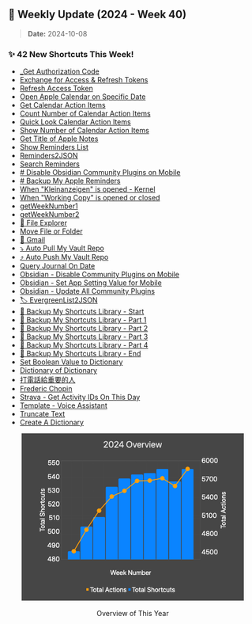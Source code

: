 ## 🎉 Weekly Update (2024 - Week 40)

> **Date:** 2024-10-08  

### ✨ 42 New Shortcuts This Week!

+ [_Get Authorization Code](./All%20Shortcuts/API%20OAuth%20Dancing/_Get%20Authorization%20Code)
+ [Exchange for Access & Refresh Tokens](./All%20Shortcuts/API%20OAuth%20Dancing/Exchange%20for%20Access%20%26%20Refresh%20Tokens)
+ [Refresh Access Token](./All%20Shortcuts/API%20OAuth%20Dancing/Refresh%20Access%20Token)
+ [Open Apple Calendar on Specific Date](./All%20Shortcuts/Apple%20Calendar/Open%20Apple%20Calendar%20on%20Specific%20Date)
+ [Get Calendar Action Items](./All%20Shortcuts/Apple%20Calendar/Get%20Calendar%20Action%20Items)
+ [Count Number of Calendar Action Items](./All%20Shortcuts/Apple%20Calendar/Count%20Number%20of%20Calendar%20Action%20Items)
+ [Quick Look Calendar Action Items](./All%20Shortcuts/Apple%20Calendar/Quick%20Look%20Calendar%20Action%20Items)
+ [Show Number of Calendar Action Items](./All%20Shortcuts/Apple%20Calendar/Show%20Number%20of%20Calendar%20Action%20Items)
+ [Get Title of Apple Notes](./All%20Shortcuts/Apple%20Notes/Get%20Title%20of%20Apple%20Notes)
+ [Show Reminders List](./All%20Shortcuts/Apple%20Reminders/Show%20Reminders%20List)
+ [Reminders2JSON](./All%20Shortcuts/Apple%20Reminders/Reminders2JSON)
+ [Search Reminders](./All%20Shortcuts/Apple%20Reminders/Search%20Reminders)
+ [# Disable Obsidian Community Plugins on Mobile](./All%20Shortcuts/Automation%20-%20Daily/%23%20Disable%20Obsidian%20Community%20Plugins%20on%20Mobile)
+ [# Backup My Apple Reminders](./All%20Shortcuts/Automation%20-%20Daily/%23%20Backup%20My%20Apple%20Reminders)
+ [When "Kleinanzeigen" is opened - Kernel](./All%20Shortcuts/Automation%20Modules/When%20%22Kleinanzeigen%22%20is%20opened%20-%20Kernel)
+ [When "Working Copy" is opened or closed](./All%20Shortcuts/Automation%20Modules/When%20%22Working%20Copy%22%20is%20opened%20or%20closed)
+ [getWeekNumber1](./All%20Shortcuts/Date%20%26%20Time/getWeekNumber1)
+ [getWeekNumber2](./All%20Shortcuts/Date%20%26%20Time/getWeekNumber2)
+ [📂 File Explorer](./All%20Shortcuts/Files%20%26%20Folders/%F0%9F%93%82%20File%20Explorer)
+ [Move File or Folder](./All%20Shortcuts/Files%20%26%20Folders/Move%20File%20or%20Folder)
+ [📨 Gmail](./All%20Shortcuts/Get%20Things%20Done/%F0%9F%93%A8%20Gmail)
+ [⤵️ Auto Pull My Vault Repo](./All%20Shortcuts/Get%20Things%20Done/%E2%A4%B5%EF%B8%8F%20Auto%20Pull%20My%20Vault%20Repo)
+ [⤴️ Auto Push My Vault Repo](./All%20Shortcuts/Get%20Things%20Done/%E2%A4%B4%EF%B8%8F%20Auto%20Push%20My%20Vault%20Repo)
+ [Query Journal On Date](./All%20Shortcuts/Journaling/Query%20Journal%20On%20Date)
+ [Obsidian - Disable Community Plugins on Mobile](./All%20Shortcuts/Obsidian%20Misc./Obsidian%20-%20Disable%20Community%20Plugins%20on%20Mobile)
+ [Obsidian - Set App Setting Value for Mobile](./All%20Shortcuts/Obsidian%20Misc./Obsidian%20-%20Set%20App%20Setting%20Value%20for%20Mobile)
+ [Obsidian - Update All Community Plugins](./All%20Shortcuts/Obsidian%20Misc./Obsidian%20-%20Update%20All%20Community%20Plugins)
+ [🏷️ EvergreenList2JSON](./All%20Shortcuts/Second%20Brain/%F0%9F%8F%B7%EF%B8%8F%20EvergreenList2JSON)
+ [💾 Backup My Shortcuts Library - Start](./All%20Shortcuts/Shortcuts%20of%20Shortcuts/%F0%9F%92%BE%20Backup%20My%20Shortcuts%20Library%20-%20Start)
+ [💾 Backup My Shortcuts Library - Part 1](./All%20Shortcuts/Shortcuts%20of%20Shortcuts/%F0%9F%92%BE%20Backup%20My%20Shortcuts%20Library%20-%20Part%201)
+ [💾 Backup My Shortcuts Library - Part 2](./All%20Shortcuts/Shortcuts%20of%20Shortcuts/%F0%9F%92%BE%20Backup%20My%20Shortcuts%20Library%20-%20Part%202)
+ [💾 Backup My Shortcuts Library - Part 3](./All%20Shortcuts/Shortcuts%20of%20Shortcuts/%F0%9F%92%BE%20Backup%20My%20Shortcuts%20Library%20-%20Part%203)
+ [💾 Backup My Shortcuts Library - Part 4](./All%20Shortcuts/Shortcuts%20of%20Shortcuts/%F0%9F%92%BE%20Backup%20My%20Shortcuts%20Library%20-%20Part%204)
+ [💾 Backup My Shortcuts Library - End](./All%20Shortcuts/Shortcuts%20of%20Shortcuts/%F0%9F%92%BE%20Backup%20My%20Shortcuts%20Library%20-%20End)
+ [Set Boolean Value to Dictionary](./All%20Shortcuts/Shortcuts%20Tutorials/Set%20Boolean%20Value%20to%20Dictionary)
+ [Dictionary of Dictionary](./All%20Shortcuts/Shortcuts%20Tutorials/Dictionary%20of%20Dictionary)
+ [打電話給重要的人](./All%20Shortcuts/Siri/%E6%89%93%E9%9B%BB%E8%A9%B1%E7%B5%A6%E9%87%8D%E8%A6%81%E7%9A%84%E4%BA%BA)
+ [Frederic Chopin](./All%20Shortcuts/Spotify%20-%20Classic%20Musicians/Frederic%20Chopin)
+ [Strava - Get Activity IDs On This Day](./All%20Shortcuts/Strava%20API/Strava%20-%20Get%20Activity%20IDs%20On%20This%20Day)
+ [Template - Voice Assistant](./All%20Shortcuts/Template%20Shortcuts/Template%20-%20Voice%20Assistant)
+ [Truncate Text](./All%20Shortcuts/Text%20Manipulation/Truncate%20Text)
+ [Create A Dictionary](./All%20Shortcuts/Utility%20Helper%20Functions/Create%20A%20Dictionary)

<p align="center">
    <a href="https://chartyios.app">
        <kbd>
            <img src="./stats-chart.png" alt="stats-chart" width="450" title="This chart is generated by Charty, an utility app to create charts from Shortcuts. :-)"/>
        </kbd>
    </a>
    <p align="center">Overview of This Year</p>
</p>
